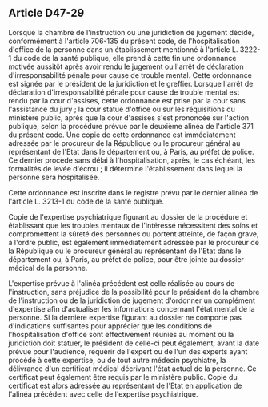 Article D47-29
----
Lorsque la chambre de l'instruction ou une juridiction de jugement décide,
conformément à l'article 706-135 du présent code, de l'hospitalisation d'office
de la personne dans un établissement mentionné à l'article L. 3222-1 du code de
la santé publique, elle prend à cette fin une ordonnance motivée aussitôt après
avoir rendu le jugement ou l'arrêt de déclaration d'irresponsabilité pénale pour
cause de trouble mental. Cette ordonnance est signée par le président de la
juridiction et le greffier. Lorsque l'arrêt de déclaration d'irresponsabilité
pénale pour cause de trouble mental est rendu par la cour d'assises, cette
ordonnance est prise par la cour sans l'assistance du jury ; la cour statue
d'office ou sur les réquisitions du ministère public, après que la cour
d'assises s'est prononcée sur l'action publique, selon la procédure prévue par
le deuxième alinéa de l'article 371 du présent code. Une copie de cette
ordonnance est immédiatement adressée par le procureur de la République ou le
procureur général au représentant de l'Etat dans le département ou, à Paris, au
préfet de police. Ce dernier procède sans délai à l'hospitalisation, après, le
cas échéant, les formalités de levée d'écrou ; il détermine l'établissement dans
lequel la personne sera hospitalisée.

Cette ordonnance est inscrite dans le registre prévu par le dernier alinéa de
l'article L. 3213-1 du code de la santé publique.

Copie de l'expertise psychiatrique figurant au dossier de la procédure et
établissant que les troubles mentaux de l'intéressé nécessitent des soins et
compromettent la sûreté des personnes ou portent atteinte, de façon grave, à
l'ordre public, est également immédiatement adressée par le procureur de la
République ou le procureur général au représentant de l'Etat dans le département
ou, à Paris, au préfet de police, pour être jointe au dossier médical de la
personne.

L'expertise prévue à l'alinéa précédent est celle réalisée au cours de
l'instruction, sans préjudice de la possibilité pour le président de la chambre
de l'instruction ou de la juridiction de jugement d'ordonner un complément
d'expertise afin d'actualiser les informations concernant l'état mental de la
personne. Si la dernière expertise figurant au dossier ne comporte pas
d'indications suffisantes pour apprécier que les conditions de l'hospitalisation
d'office sont effectivement réunies au moment où la juridiction doit statuer, le
président de celle-ci peut également, avant la date prévue pour l'audience,
requérir de l'expert ou de l'un des experts ayant procédé à cette expertise, ou
de tout autre médecin psychiatre, la délivrance d'un certificat médical
décrivant l'état actuel de la personne. Ce certificat peut également être requis
par le ministère public. Copie du certificat est alors adressée au représentant
de l'Etat en application de l'alinéa précédent avec celle de l'expertise
psychiatrique.
